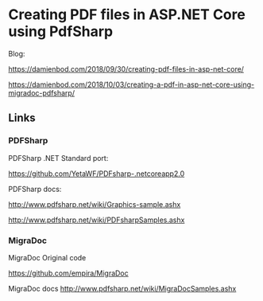 # Creating PDF files in ASP.NET Core using PdfSharp

Blog:

https://damienbod.com/2018/09/30/creating-pdf-files-in-asp-net-core/

https://damienbod.com/2018/10/03/creating-a-pdf-in-asp-net-core-using-migradoc-pdfsharp/

## Links 

### PDFSharp

PDFSharp .NET Standard port:

https://github.com/YetaWF/PDFsharp-.netcoreapp2.0

PDFSharp docs:

http://www.pdfsharp.net/wiki/Graphics-sample.ashx

http://www.pdfsharp.net/wiki/PDFsharpSamples.ashx

### MigraDoc

MigraDoc Original code

https://github.com/empira/MigraDoc

MigraDoc docs 
http://www.pdfsharp.net/wiki/MigraDocSamples.ashx
